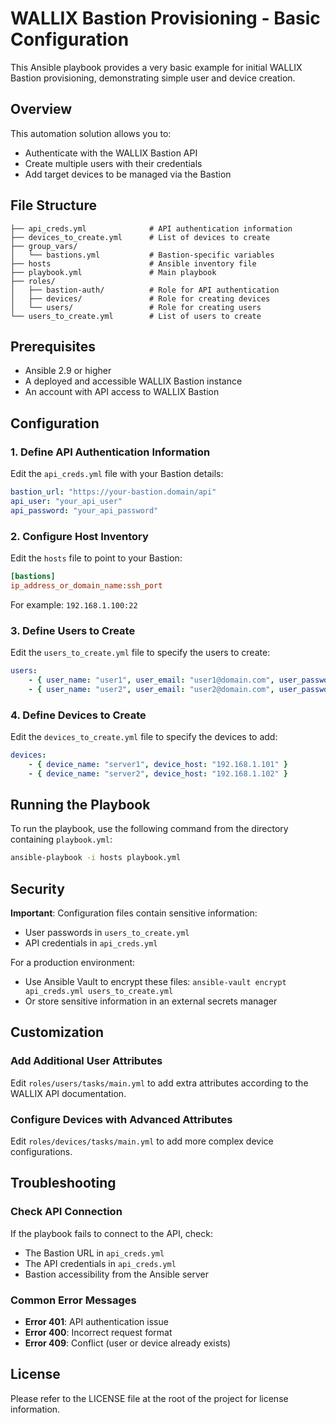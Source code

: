 # WALLIX Bastion Provisioning - Basic Configuration

This Ansible playbook provides a very basic example for initial WALLIX Bastion provisioning, demonstrating simple user and device creation.

## Overview

This automation solution allows you to:

- Authenticate with the WALLIX Bastion API
- Create multiple users with their credentials
- Add target devices to be managed via the Bastion

## File Structure

```text
├── api_creds.yml              # API authentication information
├── devices_to_create.yml      # List of devices to create
├── group_vars/
│   └── bastions.yml           # Bastion-specific variables
├── hosts                      # Ansible inventory file
├── playbook.yml               # Main playbook
├── roles/
│   ├── bastion-auth/          # Role for API authentication
│   ├── devices/               # Role for creating devices
│   └── users/                 # Role for creating users
└── users_to_create.yml        # List of users to create
```

## Prerequisites

- Ansible 2.9 or higher
- A deployed and accessible WALLIX Bastion instance
- An account with API access to WALLIX Bastion

## Configuration

### 1. Define API Authentication Information

Edit the `api_creds.yml` file with your Bastion details:

```yaml
bastion_url: "https://your-bastion.domain/api"
api_user: "your_api_user"
api_password: "your_api_password"
```

### 2. Configure Host Inventory

Edit the `hosts` file to point to your Bastion:

```ini
[bastions]
ip_address_or_domain_name:ssh_port
```

For example: `192.168.1.100:22`

### 3. Define Users to Create

Edit the `users_to_create.yml` file to specify the users to create:

```yaml
users:
    - { user_name: "user1", user_email: "user1@domain.com", user_password: "Password1" }
    - { user_name: "user2", user_email: "user2@domain.com", user_password: "Password2" }
```

### 4. Define Devices to Create

Edit the `devices_to_create.yml` file to specify the devices to add:

```yaml
devices:
    - { device_name: "server1", device_host: "192.168.1.101" }
    - { device_name: "server2", device_host: "192.168.1.102" }
```

## Running the Playbook

To run the playbook, use the following command from the directory containing `playbook.yml`:

```bash
ansible-playbook -i hosts playbook.yml
```

## Security

**Important**: Configuration files contain sensitive information:

- User passwords in `users_to_create.yml`
- API credentials in `api_creds.yml`

For a production environment:

- Use Ansible Vault to encrypt these files: `ansible-vault encrypt api_creds.yml users_to_create.yml`
- Or store sensitive information in an external secrets manager

## Customization

### Add Additional User Attributes

Edit `roles/users/tasks/main.yml` to add extra attributes according to the WALLIX API documentation.

### Configure Devices with Advanced Attributes

Edit `roles/devices/tasks/main.yml` to add more complex device configurations.

## Troubleshooting

### Check API Connection

If the playbook fails to connect to the API, check:

- The Bastion URL in `api_creds.yml`
- The API credentials in `api_creds.yml`
- Bastion accessibility from the Ansible server

### Common Error Messages

- **Error 401**: API authentication issue
- **Error 400**: Incorrect request format
- **Error 409**: Conflict (user or device already exists)

## License

Please refer to the LICENSE file at the root of the project for license information.

